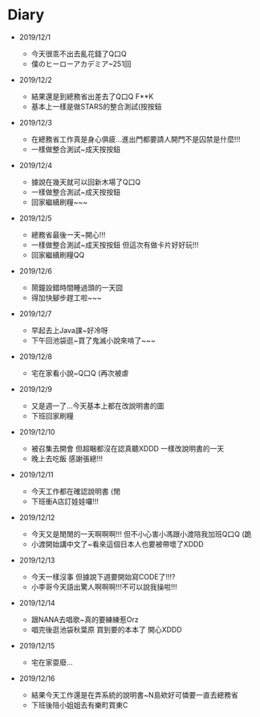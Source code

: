 # Diary

* 2019/12/1
  * 今天很乖不出去亂花錢了Q口Q
  * 僕のヒーローアカデミア~251回 

* 2019/12/2
  * 結果還是到總務省出差去了Q口Q F**K
  * 基本上一樣是做STARS的整合測試(按按鈕
  
* 2019/12/3
  * 在總務省工作真是身心俱疲...進出門都要請人開門不是囚禁是什麼!!!
  * 一樣做整合測試~成天按按鈕
  
* 2019/12/4
  * 據說在幾天就可以回新木場了Q口Q
  * 一樣做整合測試~成天按按鈕
  * 回家繼續刷糧~~~
  
* 2019/12/5
  * 總務省最後一天~開心!!!
  * 一樣做整合測試~成天按按鈕 但這次有做卡片好好玩!!!
  * 回家繼續刷糧QQ
  
* 2019/12/6
  * 鬧鐘設錯時間睡過頭的一天囧
  * 得加快腳步趕工啦~~~
  
* 2019/12/7
  * 早起去上Java課~好冷呀
  * 下午回池袋逛~買了鬼滅小說來啃了~~~
  
* 2019/12/8
  * 宅在家看小說~Q口Q (再次被虐
  
* 2019/12/9
  * 又是週一了...今天基本上都在改說明書的圖
  * 下班回家刷糧
  
* 2019/12/10
  * 被召集去開會 但超睏都沒在認真聽XDDD 一樣改說明書的一天
  * 晚上去吃飯 感謝張總!!!
  
* 2019/12/11
  * 今天工作都在確認說明書 (閒
  * 下班衝A店訂娃娃囉!!!
  
* 2019/12/12
  * 今天又是閒閒的一天啊啊啊!!! 但不小心害小馮跟小渡陪我加班Q口Q (跪
  * 小渡開始講中文了~看來這個日本人也要被帶壞了XDDD

* 2019/12/13
  * 今天一樣沒事 但據說下週要開始寫CODE了!!!?
  * 小李哥今天語出驚人啊啊啊!!!不可以說我操啦!!!
  
* 2019/12/14
  * 跟NANA去唱歌~真的要練練惹Orz
  * 唱完後逛池袋秋葉原 買到要的本本了 開心XDDD
  
* 2019/12/15
  * 宅在家耍廢...
  
* 2019/12/16
  * 結果今天工作還是在弄系統的說明書~N島欸好可憐要一直去總務省
  * 下班後陪小姐姐去有樂町買東C
  
  
